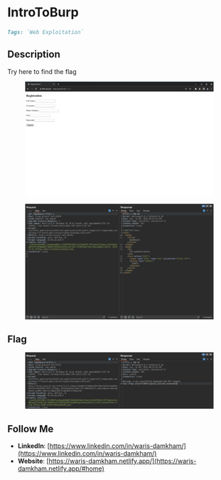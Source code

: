 # IntroToBurp

```markdown
Tags: `Web Exploitation`
```

## **Description**

Try here to find the flag

<figure><img src="../.gitbook/assets/Pasted image (32).png" alt=""><figcaption></figcaption></figure>

<figure><img src="../.gitbook/assets/Pasted image 2 (8).png" alt=""><figcaption></figcaption></figure>

## Flag

<figure><img src="../.gitbook/assets/Pasted image 1 (7).png" alt=""><figcaption></figcaption></figure>

## Follow Me

* **LinkedIn**: [https://www.linkedin.com/in/waris-damkham/](https://www.linkedin.com/in/waris-damkham/)
* **Website**: [https://waris-damkham.netlify.app/](https://waris-damkham.netlify.app/#home)
